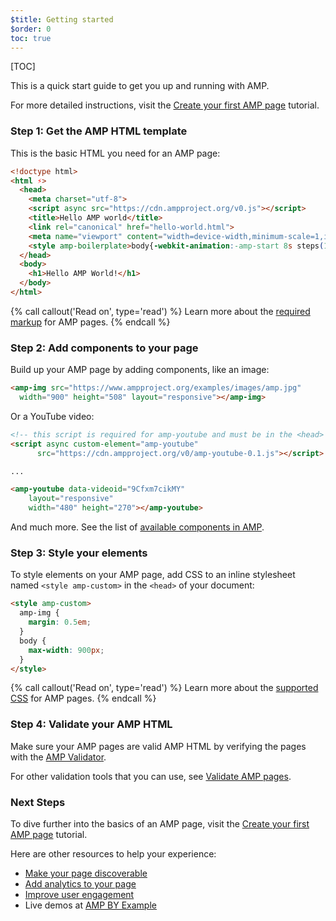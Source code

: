 ```yaml
---
$title: Getting started
$order: 0
toc: true
---
```

[TOC]

This is a quick start guide to get you up and running with AMP.

For more detailed instructions, visit the [Create your first AMP page](/docs/tutorials/create.html) tutorial.

### Step 1: Get the AMP HTML template

This is the basic HTML you need for an AMP page:

```html
<!doctype html>
<html ⚡>
  <head>
    <meta charset="utf-8">
    <script async src="https://cdn.ampproject.org/v0.js"></script>
    <title>Hello AMP world</title>
    <link rel="canonical" href="hello-world.html">
    <meta name="viewport" content="width=device-width,minimum-scale=1,initial-scale=1">
    <style amp-boilerplate>body{-webkit-animation:-amp-start 8s steps(1,end) 0s 1 normal both;-moz-animation:-amp-start 8s steps(1,end) 0s 1 normal both;-ms-animation:-amp-start 8s steps(1,end) 0s 1 normal both;animation:-amp-start 8s steps(1,end) 0s 1 normal both}@-webkit-keyframes -amp-start{from{visibility:hidden}to{visibility:visible}}@-moz-keyframes -amp-start{from{visibility:hidden}to{visibility:visible}}@-ms-keyframes -amp-start{from{visibility:hidden}to{visibility:visible}}@-o-keyframes -amp-start{from{visibility:hidden}to{visibility:visible}}@keyframes -amp-start{from{visibility:hidden}to{visibility:visible}}</style><noscript><style amp-boilerplate>body{-webkit-animation:none;-moz-animation:none;-ms-animation:none;animation:none}</style></noscript>
  </head>
  <body>
    <h1>Hello AMP World!</h1>
  </body>
</html>
```

{% call callout('Read on', type='read') %}
Learn more about the [required markup](/docs/reference/spec.html#required-markup) for AMP pages.
{% endcall %}

### Step 2: Add components to your page

Build up your AMP page by adding components, like an image:

```html
<amp-img src="https://www.ampproject.org/examples/images/amp.jpg"
  width="900" height="508" layout="responsive"></amp-img>
```

Or a YouTube video:

```html
<!-- this script is required for amp-youtube and must be in the <head> section  -->
<script async custom-element="amp-youtube"
      src="https://cdn.ampproject.org/v0/amp-youtube-0.1.js"></script>

...

<amp-youtube data-videoid="9Cfxm7cikMY"
    layout="responsive"
    width="480" height="270"></amp-youtube>
```

And much more. See the list of [available components in AMP](/docs/reference/components.html).

### Step 3: Style your elements

To style elements on your AMP page, add CSS to an inline stylesheet named `<style amp-custom>` in the `<head>` of your document:

```html
<style amp-custom>
  amp-img {
    margin: 0.5em;
  }
  body {
    max-width: 900px;
  }
</style>
```

{% call callout('Read on', type='read') %}
Learn more about the [supported CSS](/docs/guides/responsive/style_pages.html) for AMP pages.
{% endcall %}

### Step 4: Validate your AMP HTML

Make sure your AMP pages are valid AMP HTML by verifying the pages with the [AMP Validator](https://validator.ampproject.org/).

For other validation tools that you can use, see [Validate AMP pages](/docs/guides/validate.html).

### Next Steps

To dive further into the basics of an AMP page, visit the [Create your first AMP page](/docs/tutorials/create.html) tutorial.

Here are other resources to help your experience:

* [Make your page discoverable](/docs/guides/discovery.html)
* [Add analytics to your page](/docs/guides/analytics_amp.html)
* [Improve user engagement](/docs/guides/engagement.html)
* Live demos at [AMP BY Example](https://ampbyexample.com/)
